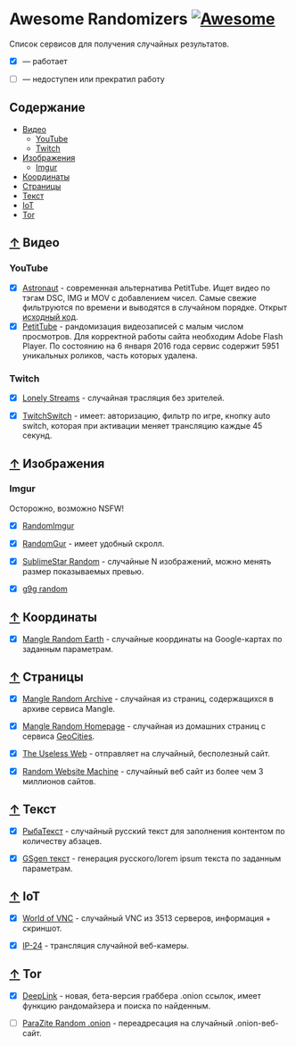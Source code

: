 # Awesome Randomizers [![Awesome](https://awesome.re/badge.svg)](https://awesome.re)

Список сервисов для получения случайных результатов.

* [x] — работает
* [ ] — недоступен или прекратил работу


## Содержание

- [Видео](#-Видео)
  - [YouTube](#youtube)
  - [Twitch](#twitch)
- [Изображения](#-Изображения)
  - [Imgur](#imgur)
- [Координаты](#-Координаты)
- [Cтраницы](#-Страницы)
- [Текст](#-Текст)
- [IoT](#-iot)
- [Tor](#-tor)


## [↑](#Содержание) Видео

### YouTube

- [x] [Astronaut](http://astronaut.io/) - современная альтернатива PetitTube. Ищет видео по
тэгам DSC, IMG и MOV с добавлением чисел. Самые свежие фильтруются по времени и
выводятся в случайном порядке. Открыт [исходный код](https://github.com/wonga00/astronaut).
- [x] [PetitTube](http://petittube.com) - рандомизация видеозаписей с малым числом просмотров. Для
корректной работы сайта необходим Adobe Flash Player. По состоянию на 6 января 2016 года
сервис содержит 5951 уникальных роликов, часть которых удалена.

### Twitch

- [x] [Lonely Streams](https://lonelystreams.com/) - случайная трасляция без зрителей.
- [x] [TwitchSwitch](http://twitchswitch.tv/) - имеет: авторизацию, фильтр по игре, кнопку auto switch, которая при активации меняет трансляцию каждые 45 секунд.


## [↑](#Содержание) Изображения

### Imgur

Осторожно, возможно NSFW!

- [x] [RandomImgur](http://www.maxitter.com/imgur/)
- [x] [RandomGur](http://jasonb.io/randomgur/) - имеет удобный скролл.
- [x] [SublimeStar Random](https://random-images.3w3.eu/) - случайные N изображений, можно менять размер показываемых превью.
- [x] [g9g random](http://g9g.eu/)


## [↑](#Содержание) Координаты

- [x] [Mangle Random Earth](http://www.mangle.ca/randomearth/) - случайные координаты на Google-картах по заданным параметрам.


## [↑](#Содержание) Страницы

- [x] [Mangle Random Archive](http://www.mangle.ca/archive.php) - случайная из страниц, содержащихся в архиве сервиса Mangle.
- [x] [Mangle Random Homepage](http://www.mangle.ca/homepage.php) - случайная из домашних страниц с сервиса [GeoCities](https://ru.wikipedia.org/wiki/GeoCities).
- [x] [The Useless Web](http://www.theuselessweb.com/) - отправляет на случайный, бесполезный сайт.
- [x] [Random Website Machine](http://www.whatsmyip.org/random-website-machine/random/) - случайный веб сайт из более чем 3 миллионов сайтов.


## [↑](#Содержание) Текст

- [x] [РыбаТекст](http://fishtext.ru/) - случайный русский текст для заполнения контентом по количеству абзацев.
- [x] [GSgen текст](http://gsgen.ru/tools/fish-text/) - генерация русского/lorem ipsum текста по заданным параметрам.


## [↑](#Содержание) IoT

- [x] [World of VNC](https://worldofvnc.net/browse.php?) - случайный VNC из 3513 серверов, информация + скриншот.
- [x] [IP-24](https://ip-24.net/webcams.php) - трансляция случайной веб-камеры.


## [↑](#Содержание) Tor

- [x] [DeepLink](http://deeplinkdeatbml7.onion/random.php) - новая, бета-версия граббера .onion ссылок, имеет функцию рандомайзера и поиска по найденным.

- [ ] [ParaZite Random .onion](http://random.para.city/) - переадресация на случайный .onion-веб-сайт.

